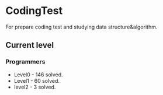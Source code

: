 # CodingTest

For prepare coding test and studying data structure&algorithm.

## Current level

### Programmers

- Level0 - 146 solved.
- Level1 - 60 solved.
- level2 - 3 solved.
